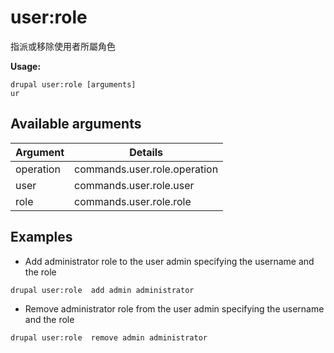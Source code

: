 # user:role
指派或移除使用者所屬角色

**Usage:**
```
drupal user:role [arguments]
ur
```

## Available arguments
Argument | Details
---------|-------------
operation | commands.user.role.operation
user | commands.user.role.user
role | commands.user.role.role

## Examples
* Add administrator role to the user admin specifying the username and the role
```
drupal user:role  add admin administrator
```
* Remove administrator role from the user admin specifying the username and the role
```
drupal user:role  remove admin administrator
```
